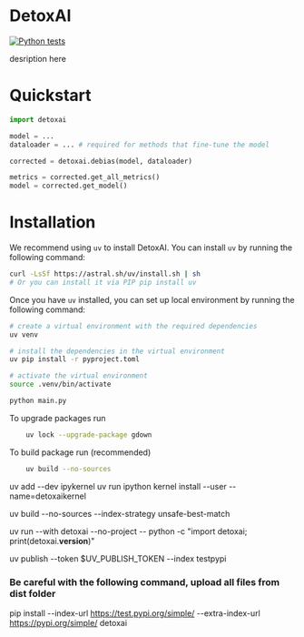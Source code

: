 # DetoxAI

[![Python tests](https://github.com/FairUnlearn/detoxai/actions/workflows/python-tests.yml/badge.svg?branch=main)](https://github.com/FairUnlearn/detoxai/actions/workflows/python-tests.yml)

desription here

# Quickstart

```python
import detoxai

model = ...
dataloader = ... # required for methods that fine-tune the model

corrected = detoxai.debias(model, dataloader)

metrics = corrected.get_all_metrics()
model = corrected.get_model()
```

# Installation

We recommend using `uv` to install DetoxAI. You can install `uv` by running the following command:

```bash
curl -LsSf https://astral.sh/uv/install.sh | sh
# Or you can install it via PIP pip install uv
```

Once you have `uv` installed, you can set up local environment by running the following command:

```bash
# create a virtual environment with the required dependencies
uv venv 

# install the dependencies in the virtual environment
uv pip install -r pyproject.toml

# activate the virtual environment
source .venv/bin/activate

python main.py
```


To upgrade packages run
```bash
    uv lock --upgrade-package gdown
```

To build package run (recommended)
```bash
    uv build --no-sources
```

uv add --dev ipykernel
uv run ipython kernel install --user --name=detoxaikernel

uv build --no-sources --index-strategy unsafe-best-match

uv run --with detoxai --no-project -- python -c "import detoxai; print(detoxai.__version__)"

uv publish --token $UV_PUBLISH_TOKEN --index testpypi

### Be careful with the following command, upload all files from dist folder


pip install --index-url https://test.pypi.org/simple/ --extra-index-url https://pypi.org/simple/ detoxai

